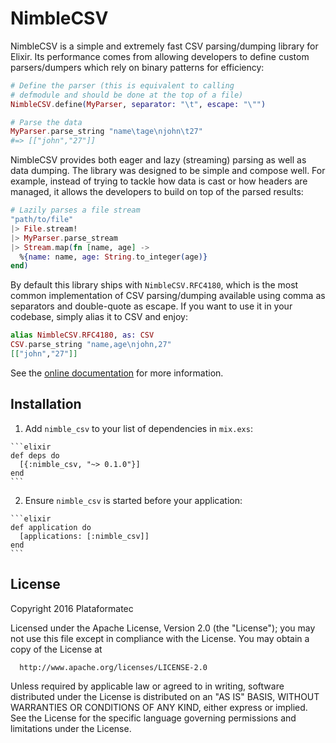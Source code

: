 # NimbleCSV

NimbleCSV is a simple and extremely fast CSV parsing/dumping library for Elixir. Its performance comes from allowing developers to define custom parsers/dumpers which rely on binary patterns for efficiency:

```elixir
# Define the parser (this is equivalent to calling
# defmodule and should be done at the top of a file)
NimbleCSV.define(MyParser, separator: "\t", escape: "\"")

# Parse the data
MyParser.parse_string "name\tage\njohn\t27"
#=> [["john","27"]]
```

NimbleCSV provides both eager and lazy (streaming) parsing as well as data dumping. The library was designed to be simple and compose well. For example, instead of trying to tackle how data is cast or how headers are managed, it allows the developers to build on top of the parsed results:

```elixir
# Lazily parses a file stream
"path/to/file"
|> File.stream!
|> MyParser.parse_stream
|> Stream.map(fn [name, age] ->
  %{name: name, age: String.to_integer(age)}
end)
```

By default this library ships with `NimbleCSV.RFC4180`, which is the most common implementation of CSV parsing/dumping available using comma as separators and double-quote as escape. If you want to use it in your codebase, simply alias it to CSV and enjoy:

```elixir
alias NimbleCSV.RFC4180, as: CSV
CSV.parse_string "name,age\njohn,27"
[["john","27"]]
```

See the [online documentation](https://hexdocs.pm/nimble_csv) for more information.

## Installation

  1. Add `nimble_csv` to your list of dependencies in `mix.exs`:

    ```elixir
    def deps do
      [{:nimble_csv, "~> 0.1.0"}]
    end
    ```

  2. Ensure `nimble_csv` is started before your application:

    ```elixir
    def application do
      [applications: [:nimble_csv]]
    end
    ```

## License

Copyright 2016 Plataformatec

  Licensed under the Apache License, Version 2.0 (the "License");
  you may not use this file except in compliance with the License.
  You may obtain a copy of the License at

      http://www.apache.org/licenses/LICENSE-2.0

  Unless required by applicable law or agreed to in writing, software
  distributed under the License is distributed on an "AS IS" BASIS,
  WITHOUT WARRANTIES OR CONDITIONS OF ANY KIND, either express or implied.
  See the License for the specific language governing permissions and
  limitations under the License.
